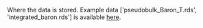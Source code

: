 Where the data is stored.
Example data ['pseudobulk_Baron_T.rds', 'integrated_baron.rds'] is available <a href="https://drive.google.com/drive/folders/1nMCtnaRN-5c-Tv5KxXl4QbXqOW1faxVz?usp=drive_link"> here</a>.

